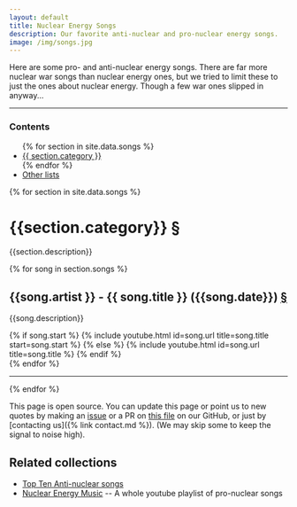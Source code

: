 ```yaml
---
layout: default
title: Nuclear Energy Songs
description: Our favorite anti-nuclear and pro-nuclear energy songs.
image: /img/songs.jpg
---
```


<div class="row">
<div class="col-md-8" markdown="1">

Here are some pro- and anti-nuclear energy songs. There are far more
nuclear war songs than nuclear energy ones, but we tried to limit
these to just the ones about nuclear energy. Though a few war ones
slipped in anyway...

<hr/>

<h3>Contents</h3>
<ul>
{% for section in site.data.songs %}
<li>
<a href="#{{section.category|slugify}}">{{ section.category }}</a>
</li>
{% endfor %}
<li><a href="#related-collections">Other lists</a></li>
</ul>

{% for section in site.data.songs %}

<h1 id="{{section.category|slugify}}">{{section.category}} <a href="#{{section.category|slugify}}">&#167;</a></h1>
<p>{{section.description}}</p>

{% for song in section.songs %}

<h2 id="{{song.title|slugify}}" class="mb-0">{{song.artist }} - {{ song.title }} ({{song.date}}) <a href="#{{song.title|slugify}}">&#167;</a></h2>
<p>{{song.description}}</p>

<div class="container text-center my-0 ratio ratio-16x9">
{% if song.start %}
{% include youtube.html id=song.url title=song.title start=song.start %}
{% else %}
{% include youtube.html id=song.url title=song.title %}
{% endif %}
</div>
{% endfor %}
<hr />
{% endfor %}

This page is open source. You can update this page or point us to new
quotes by making an [issue](https://github.com/whatisnuclear/website/issues) or a PR on
[this file](https://github.com/whatisnuclear/website/blob/master/_data/songs.yml) on our
GitHub, or just by [contacting us]({% link contact.md %}). (We may skip some to keep the
signal to noise high).

## Related collections

- [Top Ten Anti-nuclear songs](https://www.thenation.com/article/archive/top-ten-antinuclear-songs/)
- [Nuclear Energy Music](https://www.youtube.com/playlist?list=PLesFeXhnN6U3SWv2cNEYh1RonXIXjXUjz) -- A whole youtube playlist of pro-nuclear songs

</div>
</div>
